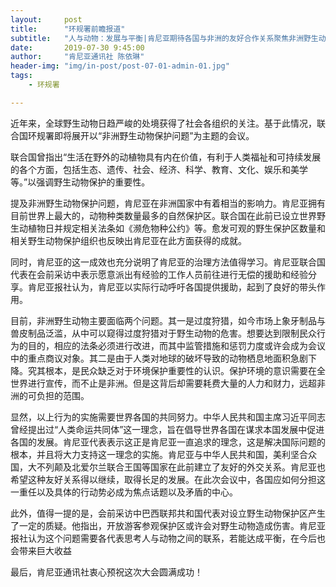 ```yaml
---
layout:     post
title:      "环规署前瞻报道"
subtitle:   "人与动物：发展与平衡|肯尼亚期待各国与非洲的友好合作关系聚焦非洲野生动物危机——推动中非环保合作关系进一步发展"
date:       2019-07-30 9:45:00
author:     "肯尼亚通讯社 陈依琳"
header-img: "img/in-post/post-07-01-admin-01.jpg"
tags:
    - 环规署 

---  
```

近年来，全球野生动物日趋严峻的处境获得了社会各组织的关注。基于此情况，联合国环规署即将展开以“非洲野生动物保护问题”为主题的会议。  

联合国曾指出“生活在野外的动植物具有内在价值，有利于人类福祉和可持续发展的各个方面，包括生态、遗传、社会、经济、科学、教育、文化、娱乐和美学等。”以强调野生动物保护的重要性。  

提及非洲野生动物保护问题，肯尼亚在非洲国家中有着相当的影响力。肯尼亚拥有目前世界上最大的，动物种类数量最多的自然保护区。联合国在此前已设立世界野生动植物日并规定相关法条如《濒危物种公约》等。愈发可观的野生保护区数量和相关野生动物保护组织也反映出肯尼亚在此方面获得的成就。   

同时，肯尼亚的这一成效也充分说明了肯尼亚的治理方法值得学习。肯尼亚联合国代表在会前采访中表示愿意派出有经验的工作人员前往进行无偿的援助和经验分享。肯尼亚报社认为，肯尼亚以实际行动呼吁各国提供援助，起到了良好的带头作用。  

目前，非洲野生动物主要面临两个问题。其一是过度狩猎，如今市场上象牙制品与兽皮制品泛滥，从中可以窥得过度狩猎对于野生动物的危害。想要达到限制民众行为的目的，相应的法条必须进行改进，而其中监管措施和惩罚力度或许会成为会议中的重点商议对象。其二是由于人类对地球的破坏导致的动物栖息地面积急剧下降。究其根本，是民众缺乏对于环境保护重要性的认识。保护环境的意识需要在全世界进行宣传，而不止是非洲。但是这背后却需要耗费大量的人力和财力，远超非洲的可负担的范围。    


显然，以上行为的实施需要世界各国的共同努力。中华人民共和国主席习近平同志曾经提出过“人类命运共同体”这一理念，旨在倡导世界各国在谋求本国发展中促进各国的发展。肯尼亚代表表示这正是肯尼亚一直追求的理念，这是解决国际问题的根本，并且将大力支持这一理念的实施。肯尼亚与中华人民共和国，美利坚合众国，大不列颠及北爱尔兰联合王国等国家在此前建立了友好的外交关系。肯尼亚也希望这种友好关系得以继续，取得长足的发展。在此次会议中，各国应如何分担这一重任以及具体的行动势必成为焦点话题以及矛盾的中心。  

此外，值得一提的是，会前采访中巴西联邦共和国代表对设立野生动物保护区产生了一定的质疑。他指出，开放游客参观保护区或许会对野生动物造成伤害。肯尼亚报社认为这个问题需要各代表思考人与动物之间的联系，若能达成平衡，在今后也会带来巨大收益  

最后，肯尼亚通讯社衷心预祝这次大会圆满成功！
